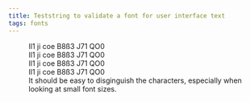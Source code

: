 ```yaml
---
title: Teststring to validate a font for user interface text
tags: fonts
---
```

<figure>
<div class="text-sm">Il1 ji coe B8ß3 J71 QO0</div>
<div class="text-base">Il1 ji coe B8ß3 J71 QO0</div>
<div class="text-lg">Il1 ji coe B8ß3 J71 QO0</div>
<div class="text-xl">Il1 ji coe B8ß3 J71 QO0</div>
<figcaption>It should be easy to disginguish the characters, especially when looking at small font sizes.</figcaption>
</figure>

